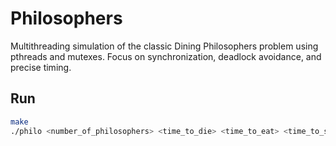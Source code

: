 # Philosophers

Multithreading simulation of the classic Dining Philosophers problem using pthreads and mutexes. Focus on synchronization, deadlock avoidance, and precise timing.

## Run
```bash
make
./philo <number_of_philosophers> <time_to_die> <time_to_eat> <time_to_sleep> [number_of_times_each_philosopher_must_eat]
